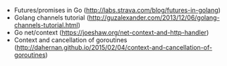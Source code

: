 - Futures/promises in Go (http://labs.strava.com/blog/futures-in-golang)
- Golang channels tutorial (http://guzalexander.com/2013/12/06/golang-channels-tutorial.html)
- Go net/context (https://joeshaw.org/net-context-and-http-handler)
- Context and cancellation of goroutines (http://dahernan.github.io/2015/02/04/context-and-cancellation-of-goroutines)
